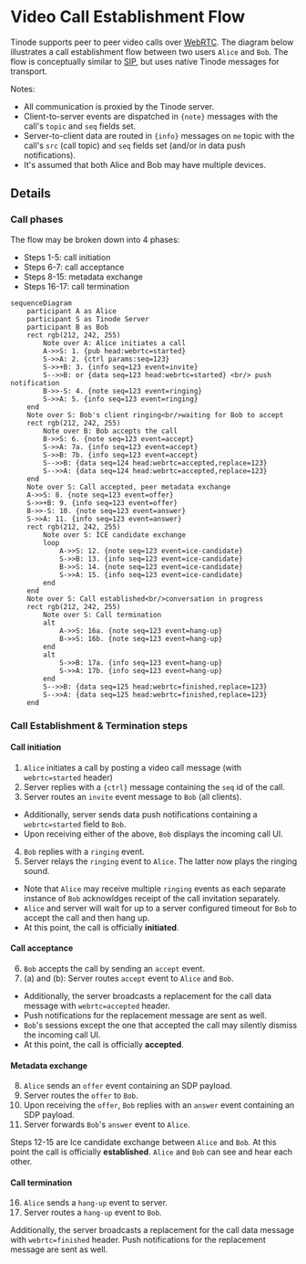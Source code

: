 # Video Call Establishment Flow

Tinode supports peer to peer video calls over [WebRTC](https://webrtc.org/). The diagram below illustrates a call establishment flow between two users `Alice` and `Bob`. The flow is conceptually similar to [SIP](https://en.wikipedia.org/wiki/Session_Initiation_Protocol), but uses native Tinode messages for transport.

Notes:

- All communication is proxied by the Tinode server.
- Client-to-server events are dispatched in `{note}` messages with the call's `topic` and `seq` fields set.
- Server-to-client data are routed in `{info}` messages on `me` topic with the call's `src` (call topic) and `seq` fields set (and/or in data push notifications).
- It's assumed that both Alice and Bob may have multiple devices.

## Details

### Call phases

The flow may be broken down into 4 phases:

- Steps 1-5: call initiation
- Steps 6-7: call acceptance
- Steps 8-15: metadata exchange
- Steps 16-17: call termination

```mermaid
sequenceDiagram
    participant A as Alice
    participant S as Tinode Server
    participant B as Bob
    rect rgb(212, 242, 255)
        Note over A: Alice initiates a call
        A->>S: 1. {pub head:webrtc=started}
        S->>A: 2. {ctrl params:seq=123}
        S->>+B: 3. {info seq=123 event=invite}
        S-->>B: or {data seq=123 head:webrtc=started} <br/> push notification
        B->>-S: 4. {note seq=123 event=ringing}
        S->>A: 5. {info seq=123 event=ringing}
    end
    Note over S: Bob's client ringing<br/>waiting for Bob to accept
    rect rgb(212, 242, 255)
        Note over B: Bob accepts the call
        B->>S: 6. {note seq=123 event=accept}
        S->>A: 7a. {info seq=123 event=accept}
        S->>B: 7b. {info seq=123 event=accept}
        S-->>B: {data seq=124 head:webrtc=accepted,replace=123}
        S-->>A: {data seq=124 head:webrtc=accepted,replace=123}
    end
    Note over S: Call accepted, peer metadata exchange
    A->>S: 8. {note seq=123 event=offer}
    S->>+B: 9. {info seq=123 event=offer}
    B->>-S: 10. {note seq=123 event=answer}
    S->>A: 11. {info seq=123 event=answer}
    rect rgb(212, 242, 255)
        Note over S: ICE candidate exchange
        loop
            A->>S: 12. {note seq=123 event=ice-candidate}
            S->>B: 13. {info seq=123 event=ice-candidate}
            B->>S: 14. {note seq=123 event=ice-candidate}
            S->>A: 15. {info seq=123 event=ice-candidate}
        end
    end
    Note over S: Call established<br/>conversation in progress
    rect rgb(212, 242, 255)
        Note over S: Call termination
        alt
            A->>S: 16a. {note seq=123 event=hang-up}
            B->>S: 16b. {note seq=123 event=hang-up}
        end
        alt
            S->>B: 17a. {info seq=123 event=hang-up}
            S->>A: 17b. {info seq=123 event=hang-up}
        end
        S-->>B: {data seq=125 head:webrtc=finished,replace=123}
        S-->>A: {data seq=125 head:webrtc=finished,replace=123}
    end
```

### Call Establishment & Termination steps

#### Call initiation

1. `Alice` initiates a call by posting a video call message (with `webrtc=started` header)
2. Server replies with a `{ctrl}` message containing the `seq` id of the call.
3. Server routes an `invite` event message to `Bob` (all clients).

- Additionally, server sends data push notifications containing a `webrtc=started` field to `Bob`.
- Upon receiving either of the above, `Bob` displays the incoming call UI.

4. `Bob` replies with a `ringing` event.
5. Server relays the `ringing` event to `Alice`. The latter now plays the ringing sound.

- Note that `Alice` may receive multiple `ringing` events as each separate instance of `Bob` acknowldges receipt of the call invitation separately.
- `Alice` and server will wait for up to a server configured timeout for `Bob` to accept the call and then hang up.
- At this point, the call is officially **initiated**.

#### Call acceptance

6. `Bob` accepts the call by sending an `accept` event.
7. (a) and (b): Server routes `accept` event to `Alice` and `Bob`.

- Additionally, the server broadcasts a replacement for the call data message with `webrtc=accepted` header.
- Push notifications for the replacement message are sent as well.
- `Bob`'s sessions except the one that accepted the call may silently dismiss the incoming call UI.
- At this point, the call is officially **accepted**.

#### Metadata exchange

8. `Alice` sends an `offer` event containing an SDP payload.
9. Server routes the `offer` to `Bob`.
10. Upon receiving the `offer`, `Bob` replies with an `answer` event containing an SDP payload.
11. Server forwards `Bob`'s `answer` event to `Alice`.

Steps 12-15 are Ice candidate exchange between `Alice` and `Bob`.
At this point the call is officially **established**. `Alice` and `Bob` can see and hear each other.

#### Call termination

16. `Alice` sends a `hang-up` event to server.
17. Server routes a `hang-up` event to `Bob`.

Additionally, the server broadcasts a replacement for the call data message with `webrtc=finished` header.
Push notifications for the replacement message are sent as well.

